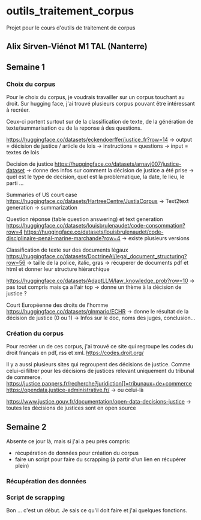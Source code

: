 # outils_traitement_corpus
Projet pour le cours d'outils de traitement de corpus 
## Alix Sirven-Viénot M1 TAL (Nanterre) 


## Semaine 1 
### Choix du corpus 
Pour le choix du corpus, je voudrais travailler sur un corpus touchant au droit. Sur hugging face, j'ai trouvé plusieurs corpus pouvant être intéressant à recréer. 

Ceux-ci portent surtout sur de la classification de texte, de la génération de texte/summarisation ou de la reponse à des questions. 


https://huggingface.co/datasets/eckendoerffer/justice_fr?row=14
-> output = décision de justice / article de lois
-> instructions = questions 
-> input = textes de lois  

Decision de justice 
https://huggingface.co/datasets/arnavj007/justice-dataset
-> donne des infos sur comment la décision de justice a été prise 
-> quel est le type de decision, quel est la problematique, la date, le lieu, le parti ... 


Summaries of US court case 
https://huggingface.co/datasets/HartreeCentre/JustiaCorpus
-> Text2text generation 
-> summarization 


Question réponse (table question answering) et text generation 
https://huggingface.co/datasets/louisbrulenaudet/code-consommation?row=4
https://huggingface.co/datasets/louisbrulenaudet/code-disciplinaire-penal-marine-marchande?row=4
-> existe plusieurs versions 


Classification de texte sur des documents légaux 
https://huggingface.co/datasets/DoctrineAI/legal_document_structuring?row=56 
-> taille de la police, italic, gras
-> récuperer de documents pdf et html et donner leur structure hiérarchique 


https://huggingface.co/datasets/AdaptLLM/law_knowledge_prob?row=10
-> pas tout compris mais ça a l'air top 
-> donne un thème à la décision de justice ? 


Court Européenne des droits de l'homme 
https://huggingface.co/datasets/glnmario/ECHR
-> donne le résultat de la décision de justice (0 ou 1)
-> Infos sur le doc, noms des juges, conclusion...  


### Création du corpus 
Pour recréer un de ces corpus, j'ai trouvé ce site qui regroupe les codes du droit français en pdf, rss et xml. 
https://codes.droit.org/

Il y a aussi plusieurs sites qui regroupent des décisions de justice. 
Comme celui-ci filtrer pour les décisions de justices relevant uniquement du tribunal de commerce.  
https://justice.pappers.fr/recherche?juridiction[]=tribunaux+de+commerce
https://opendata.justice-administrative.fr/ -> ou celui-là 

https://www.justice.gouv.fr/documentation/open-data-decisions-justice -> toutes les décisions de justices sont en open source 



## Semaine 2 
Absente ce jour là, mais si j'ai a peu près compris: 
- récupération de données pour création du corpus 
- faire un script pour faire du scrapping (à partir d'un lien en récupérer plein)

### Récupération des données 


### Script de scrapping 
Bon ... c'est un début. 
Je sais ce qu'il doit faire et j'ai quelques fonctions. 

